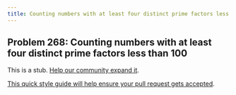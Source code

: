 ```yaml
---
title: Counting numbers with at least four distinct prime factors less than 100
---
```

## Problem 268: Counting numbers with at least four distinct prime factors less than 100

This is a stub. <a href='https://github.com/freecodecamp/guides/tree/master/src/pages/certifications/coding-interview-prep/project-euler/problem-268-counting-numbers-with-at-least-four-distinct-prime-factors-less-than-100/index.md' target='_blank' rel='nofollow'>Help our community expand it</a>.

<a href='https://github.com/freecodecamp/guides/blob/master/README.md' target='_blank' rel='nofollow'>This quick style guide will help ensure your pull request gets accepted</a>.

<!-- The article goes here, in GitHub-flavored Markdown. Feel free to add YouTube videos, images, and CodePen/JSBin embeds  -->
